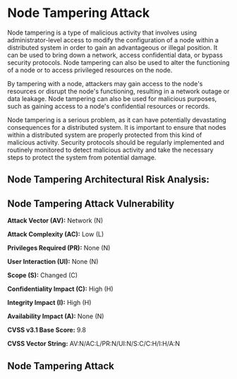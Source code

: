 # Node Tampering Attack 

Node tampering is a type of malicious activity that involves using administrator-level access to modify the configuration of a node within a distributed system in order to gain an advantageous or illegal position. It can be used to bring down a network, access confidential data, or bypass security protocols. Node tampering can also be used to alter the functioning of a node or to access privileged resources on the node. 

By tampering with a node, attackers may gain access to the node's resources or disrupt the node's functioning, resulting in a network outage or data leakage. Node tampering can also be used for malicious purposes, such as gaining access to a node's confidential resources or records. 

Node tampering is a serious problem, as it can have potentially devastating consequences for a distributed system. It is important to ensure that nodes within a distributed system are properly protected from this kind of malicious activity. Security protocols should be regularly implemented and routinely monitored to detect malicious activity and take the necessary steps to protect the system from potential damage.

## Node Tampering Architectural Risk Analysis: 

## Node Tampering Attack Vulnerability

**Attack Vector (AV):** Network (N)

**Attack Complexity (AC):** Low (L)

**Privileges Required (PR):** None (N)

**User Interaction (UI):** None (N)

**Scope (S):** Changed (C)

**Confidentiality Impact (C):** High (H)

**Integrity Impact (I):** High (H)

**Availability Impact (A):** None (N)

**CVSS v3.1 Base Score:** 9.8

**CVSS Vector String:** AV:N/AC:L/PR:N/UI:N/S:C/C:H/I:H/A:N

## Node Tampering Attack 